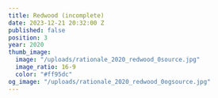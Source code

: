 ```yaml
---
title: Redwood (incomplete)
date: 2023-12-21 20:32:00 Z
published: false
position: 3
year: 2020
thumb_image:
  image: "/uploads/rationale_2020_redwood_0source.jpg"
  image_ratio: 16-9
  color: "#ff95dc"
og_image: "/uploads/rationale_2020_redwood_0ogsource.jpg"
---
```


